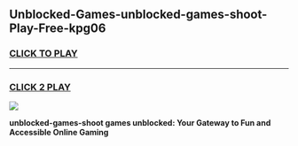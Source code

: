 
## Unblocked-Games-unblocked-games-shoot-Play-Free-kpg06
<h3>
<a href="https://premium76.site?title=unblocked-games-shoot&ref=17A">CLICK TO PLAY</a></h3>
<hr>

<h3>
<a href="https://premium76.site?title=unblocked-games-shoot&ref=17A">CLICK 2 PLAY</a>
  
</h3>

<a href="https://premium76.site?title=unblocked-games-shoot&ref=17A"><img src="https://clearcache.store/games.png"></a>


**unblocked-games-shoot games unblocked: Your Gateway to Fun and Accessible Online Gaming**
